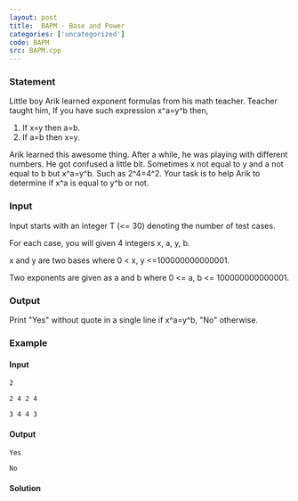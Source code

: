 ```yaml
---
layout: post
title:  BAPM - Base and Power
categories: ['uncategorized']
code: BAPM
src: BAPM.cpp
---
```


### **Statement**

Little boy Arik learned exponent formulas from his math teacher. Teacher
taught him, If you have such expression x^a=y^b then,

  1. If x=y then a=b.
  2. If a=b then x=y.

Arik learned this awesome thing. After a while, he was playing with different
numbers. He got confused a little bit. Sometimes x not equal to y and a not
equal to b but x^a=y^b. Such as 2^4=4^2. Your task is to help Arik to
determine if x^a is equal to y^b or not.

### Input

Input starts with an integer T (<= 30) denoting the number of test cases.

For each case, you will given 4 integers x, a, y, b.

x and y are two bases where 0 < x, y <=100000000000001.

Two exponents are given as a and b where 0 <= a, b <= 100000000000001.

### Output

Print "Yes" without quote in a single line if x^a=y^b, "No" otherwise.

### Example

#### Input

    
    
    2
    2 4 2 4
    3 4 4 3

#### Output

    
    
    Yes
    No



#### **Solution**



